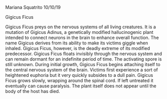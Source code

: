 Mariana Squatrito 
10/10/19

Gigicus Ficus 

Gigicus Ficus preys on the nervous systems of all living creatures. It is a mutation of Gigicus Adinus, a genetically modified hallucinogenic plant intended to connect neurons in the brain to enhance overall function. The name Gigicus derives from its ability to make its victims giggle when inhaled. Gigicus Ficus, however, is the deadly extreme of its modified predecessor. Gigicus Ficus floats invisibly through the nervous system and can remain dormant for an indefinite period of time. The activating spore is still unknown. During initial growth, Gigicus Ficus begins attaching itself to the central nervous system of the brain. Victims first experience a sort of heightened euphoria but it very quickly subsides to a dull pain. Gigicus Ficus grows slowly, wrapping around the spinal cord. If left untreated it eventually can cause paralysis. The plant itself does not appear until the body of the host has died. 
